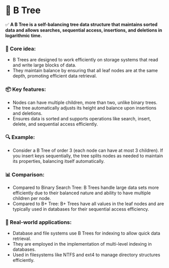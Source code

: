 # 🌳 B Tree

✅ **A B Tree is a self-balancing tree data structure that maintains sorted data and allows searches, sequential access, insertions, and deletions in logarithmic time.**

### 🧠 Core idea:
- B Trees are designed to work efficiently on storage systems that read and write large blocks of data.
- They maintain balance by ensuring that all leaf nodes are at the same depth, promoting efficient data retrieval.

### 📦 Key features:
- Nodes can have multiple children, more than two, unlike binary trees.
- The tree automatically adjusts its height and balance upon insertions and deletions.
- Ensures data is sorted and supports operations like search, insert, delete, and sequential access efficiently.

### 🔍 Example:
- Consider a B Tree of order 3 (each node can have at most 3 children). If you insert keys sequentially, the tree splits nodes as needed to maintain its properties, balancing itself automatically.

### 📊 Comparison:
- Compared to Binary Search Tree: B Trees handle large data sets more efficiently due to their balanced nature and ability to have multiple children per node.
- Compared to B+ Tree: B+ Trees have all values in the leaf nodes and are typically used in databases for their sequential access efficiency.

### 🚀 Real-world applications:
- Database and file systems use B Trees for indexing to allow quick data retrieval.
- They are employed in the implementation of multi-level indexing in databases.
- Used in filesystems like NTFS and ext4 to manage directory structures efficiently.